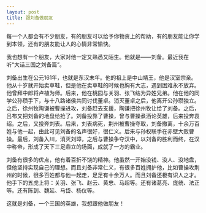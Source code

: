 ```yaml
---
layout: post
title: 跟刘备做朋友
---
```



每一个人都会有不少朋友，有的朋友可以给予你物资上的帮助，有的朋友能让你学到本领，还有的朋友能让人的心情非常愉快。

我也想有一个朋友，大家对他一定又熟悉又陌生。他就是——刘备。最近我在听“大话三国之刘备篇”。

刘备出生在公元161年，也就是东汉末年。他的祖上是中山靖王，他是汉室宗亲。他从十岁就开始卖草鞋，但是他在卖草鞋的时候也胸有大志，遇到困难永不放弃。他曾拜中郎将卢植为师。后来，他在桃园与关羽、张飞结为异姓兄弟。他在他的同学公孙瓒手下，与十八路诸侯共同讨伐董卓。消灭董卓之后，他离开公孙瓒独立。之后，徐州牧陶谦被曹操进攻，刘备赶去支援，陶谦把徐州牧让给了刘备。之后，吕布又把刘备的地盘给抢了。刘备投靠了曹操，曾与曹操煮酒论英雄，后来投奔袁绍。之后，又投奔刘表。后来，刘表病死，荆州被曹操夺取，刘备撤离，十余万百姓与他一起，由此可见刘备的名声很好，很仁义。后来与孙权联手在赤壁大败曹操。最后，刘备入川，消灭刘璋，之后与曹操争夺汉中，以刘备的胜利而终，在汉中称帝，形成了天下三足鼎立的场面，成就了一方的霸业。

刘备有很多的优点，他有着百折不饶的精神。他虽然一开始没钱、没人、没地盘，但他坚持实现自己的理想。而且刘备非常仁义，有很多百姓拥护他，比如曹操攻荆州的时候，很多百姓都与他一起走，足足有十余万人。而且刘备还极有识人之才。他手下的五虎上将：关羽、张飞、赵云、黄忠、马超等。还有诸葛亮、庞统、法正等。还有陈到、魏延、马岱、杨仪等。

这就是刘备，一个三国的英雄，我想跟他做朋友！
